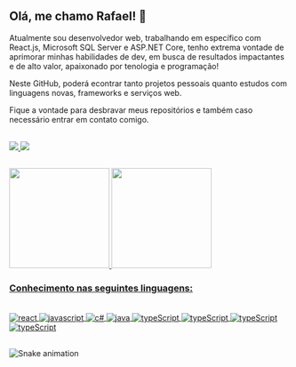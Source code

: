 ## Olá, me chamo Rafael! 🫡 

Atualmente sou desenvolvedor web, trabalhando em específico com React.js, Microsoft SQL Server e ASP.NET Core, tenho extrema vontade de aprimorar minhas habilidades de dev, em busca de resultados impactantes e de alto valor, apaixonado por tenologia e programação!

Neste GitHub, poderá econtrar tanto projetos pessoais quanto estudos com linguagens novas, frameworks e serviços web.

Fique a vontade para desbravar meus repositórios e também caso necessário entrar em contato comigo.


</br>

<div>
  <a href='https://www.instagram.com/_medeirosrafael'>
    <img src='https://img.shields.io/badge/Instagram-E4405F?style=for-the-badge&logo=instagram&logoColor=white' target='_blank'/>
  </a>
  <a href='https://www.linkedin.com/in/rafael-da-silva-medeiros'>
    <img src='https://img.shields.io/badge/LinkedIn-0077B5?style=for-the-badge&logo=linkedin&logoColor=white' target='_blank'/>
  </a>
</div>

##

<div>
  <a href="https://github.com/medeiros-rafael">
  <img height="180em" src="https://github-readme-stats.vercel.app/api?username=medeiros-rafael&show_icons=true&theme=tokyonight&include_all_commits=true&count_private=true"/>
  <img height="180em" src="https://github-readme-stats.vercel.app/api/top-langs/?username=medeiros-rafael&layout=compact&langs_count=7&theme=tokyonight"/>
</div>

### Conhecimento nas seguintes linguagens:
  
<div style='display: inline_block'><br/>
  <a href='https://legacy.reactjs.org'>
    <img align='center' alt='react' src='https://img.shields.io/badge/React-20232A?style=for-the-badge&logo=react&logoColor=61DAFB' />
  </a>
  <a href='https://javascript.info'>
    <img align='center' alt='javascript' src='https://img.shields.io/badge/JavaScript-F7DF1E?style=for-the-badge&logo=javascript&logoColor=black' />
  </a>
  <a href='https://learn.microsoft.com/en-us/dotnet/csharp'>
    <img align='center' alt='c#' src='https://img.shields.io/badge/C%23-239120?style=for-the-badge&logo=c-sharp&logoColor=white' />
  </a>
  <a href='https://docs.oracle.com/en/java'>
    <img align='center' alt='java' src='https://img.shields.io/badge/Java-ED8B00?style=for-the-badge&logo=openjdk&logoColor=white' />
  </a>
  <a href='https://www.typescriptlang.org/docs'>
    <img align='center' alt='typeScript' src='https://img.shields.io/badge/TypeScript-007ACC?style=for-the-badge&logo=typescript&logoColor=white'>
  </a>
  <a href='https://learn.microsoft.com/en-us/cpp'>
    <img align='center' alt='typeScript' src='https://img.shields.io/badge/C%2B%2B-00599C?style=for-the-badge&logo=c%2B%2B&logoColor=white'>
  </a>
    <a href='https://reactnative.dev'>
    <img align='center' alt='typeScript' src='https://img.shields.io/badge/React_Native-20232A?style=for-the-badge&logo=react&logoColor=61DAFB'>
  </a>
    </a>
    <a href='https://getbootstrap.com/'>
    <img align='center' alt='typeScript' src='https://img.shields.io/badge/Bootstrap-563D7C?style=for-the-badge&logo=bootstrap&logoColor=white'>
  </a>
</div>

##

![Snake animation](https://github.com/medeiros-rafael/medeiros-rafael/blob/output/github-contribution-grid-snake.svg)
